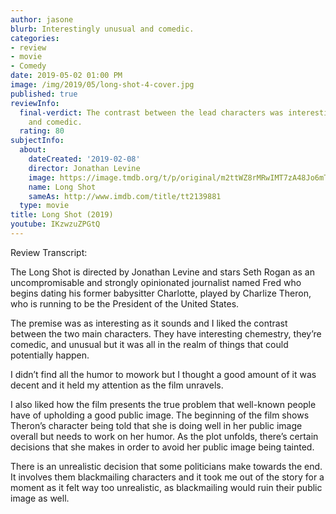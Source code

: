```yaml
---
author: jasone
blurb: Interestingly unusual and comedic.
categories:
- review
- movie
- Comedy
date: 2019-05-02 01:00 PM
image: /img/2019/05/long-shot-4-cover.jpg
published: true
reviewInfo:
  final-verdict: The contrast between the lead characters was interestingly unusual
    and comedic.
  rating: 80
subjectInfo:
  about:
    dateCreated: '2019-02-08'
    director: Jonathan Levine
    image: https://image.tmdb.org/t/p/original/m2ttWZ8rMRwIMT7zA48Jo6mTkDS.jpg
    name: Long Shot
    sameAs: http://www.imdb.com/title/tt2139881
  type: movie
title: Long Shot (2019)
youtube: IKzwzuZPGtQ
---
```


Review Transcript:

The Long Shot is directed by Jonathan Levine and stars Seth Rogan as an uncompromisable and strongly opinionated journalist named Fred who begins dating his former babysitter Charlotte, played by Charlize Theron, who is running to be the President of the United States.

The premise was as interesting as it sounds and I liked the contrast between the two main characters. They have interesting chemestry, they’re comedic, and unusual but it was all in the realm of things that could potentially happen.

I didn’t find all the humor to mowork but I thought a good amount of it was decent and it held my attention as the film unravels.

I also liked how the film presents the true problem that well-known people have of upholding a good public image. The beginning of the film shows Theron’s character being told that she is doing well in her public image overall but needs to work on her humor. As the plot unfolds, there’s certain decisions that she makes in order to avoid her public image being tainted.

There is an unrealistic decision that some politicians make towards the end. It involves them blackmailing characters and it took me out of the story for a moment as it felt way too unrealistic, as blackmailing would ruin their public image as well.